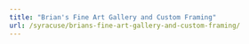 ```yaml
---
title: "Brian's Fine Art Gallery and Custom Framing"
url: /syracuse/brians-fine-art-gallery-and-custom-framing/
---
```

